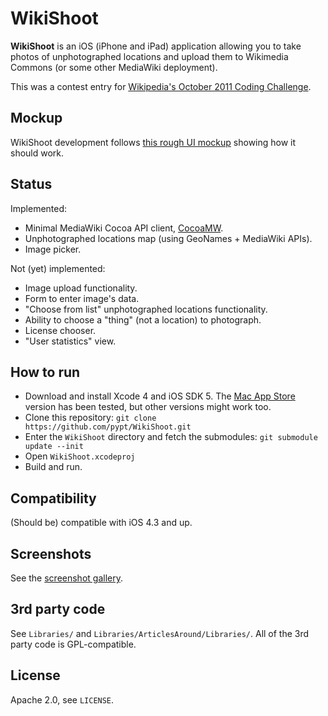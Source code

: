 # WikiShoot

**WikiShoot** is an iOS (iPhone and iPad) application allowing you to take photos of unphotographed locations and upload them to Wikimedia Commons (or some other MediaWiki deployment).

This was a contest entry for [Wikipedia's October 2011 Coding Challenge][wocc].

## Mockup

WikiShoot development follows [this rough UI mockup][wikishoot-mockup] showing how it should work.

## Status

Implemented:

* Minimal MediaWiki Cocoa API client, [CocoaMW][cocoamw].
* Unphotographed locations map (using GeoNames + MediaWiki APIs).
* Image picker.

Not (yet) implemented:

* Image upload functionality.
* Form to enter image's data.
* "Choose from list" unphotographed locations functionality.
* Ability to choose a "thing" (not a location) to photograph.
* License chooser.
* "User statistics" view.

## How to run

- Download and install Xcode 4 and iOS SDK 5. The [Mac App Store][xcode-ios-sdk] version has been tested, but other versions might work too.
- Clone this repository: `git clone https://github.com/pypt/WikiShoot.git`
- Enter the `WikiShoot` directory and fetch the submodules: `git submodule update --init`
- Open `WikiShoot.xcodeproj`
- Build and run.

## Compatibility

(Should be) compatible with iOS 4.3 and up.

## Screenshots

See the [screenshot gallery][wikishoot-screenshots].

## 3rd party code

See `Libraries/` and `Libraries/ArticlesAround/Libraries/`. All of the 3rd party code is GPL-compatible.

## License

Apache 2.0, see `LICENSE`.


[cocoamw]: https://github.com/pypt/CocoaMW
[wikishoot-mockup]: http://stuff.pypt.lt/wikishoot-mockup-20111029.pdf
[wikishoot-screenshots]: http://imgur.com/a/BHqid
[wocc]: http://www.mediawiki.org/wiki/Special:ContestWelcome/October_2011_Coding_Challenge
[xcode-ios-sdk]: http://itunes.apple.com/lt/app/xcode/id448457090?mt=12
